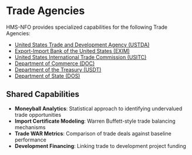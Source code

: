 # Trade Agencies

HMS-NFO provides specialized capabilities for the following Trade Agencies:

- [United States Trade and Development Agency (USTDA)](../USTDA/index.md)
- [Export-Import Bank of the United States (EXIM)](../EXIM/index.md)
- [United States International Trade Commission (USITC)](../USITC/index.md)
- [Department of Commerce (DOC)](../DOC/index.md)
- [Department of the Treasury (USDT)](../USDT/index.md)
- [Department of State (DOS)](../DOS/index.md)

## Shared Capabilities

- **Moneyball Analytics**: Statistical approach to identifying undervalued trade opportunities
- **Import Certificate Modeling**: Warren Buffett-style trade balancing mechanisms
- **Trade WAR Metrics**: Comparison of trade deals against baseline performance
- **Development Financing**: Linking trade to development project funding
